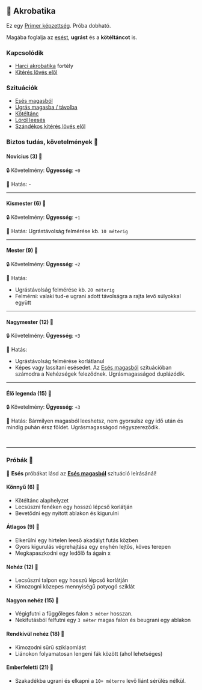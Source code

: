 ## 🔵 Akrobatika

Ez egy [Primer képzettség](../010_09_primer_szekunder_ismeretek.md). Próba dobható.

Magába foglalja az [esést](../szituaciok/eses_magasbol.md), **ugrást** és a **kötéltáncot** is.

### Kapcsolódik

- [Harci akrobatika](../fortelyok.harci/harci_akrobatika.md) fortély
- [Kitérés lövés elől](../fortelyok.harci/kiteres_loves_elol.md)

### Szituációk

- [Esés magasból](../szituaciok/eses_magasbol.md)
- [Ugrás magasba / távolba](../szituaciok/ugras_magasba_tavolba.md)
- [Kötéltánc](../szituaciok/koteltanc.md)
- [Lóról leesés](../szituaciok/lorol_hatasrol_leeses.md)
- [Szándékos kitérés lövés elől](../szituaciok/szandekos_kiteres_loves_elol.md)

### Biztos tudás, követelmények 📖

#### Novícius (3) 📖

🔒 Követelmény: **Ügyesség**: `+0`

🌟 Hatás: -

---
#### Kismester (6) 📖

🔒 Követelmény: **Ügyesség**: `+1`

🌟 Hatás: Ugrástávolság felmérése kb. `10 méterig`

---
#### Mester (9) 📖

🔒 Követelmény: **Ügyesség**: `+2`

🌟 Hatás:
- Ugrástávolság felmérése kb. `20 méterig`
- Felmérni: valaki tud-e ugrani adott távolságra a rajta levő súlyokkal együtt

---
#### Nagymester (12) 📖

🔒 Követelmény: **Ügyesség**: `+3`

🌟 Hatás:
- Ugrástávolság felmérése korlátlanul
- Képes vagy lassítani esésedet. Az [Esés magasból](../szituaciok/eses_magasbol.md) szituációban számodra a Nehézségek feleződnek. Ugrásmagasságod duplázódik.

---
#### Élő legenda (15) 📖

🔒 Követelmény: **Ügyesség**: `+3`

🌟 Hatás: Bármilyen magasból leeshetsz, nem gyorsulsz egy idő után és mindig puhán érsz földet. Ugrásmagasságod négyszereződik.

<br />

---
### Próbák 🎲 

🔆 **Esés** próbákat lásd az **[Esés magasból](../szituaciok/eses_magasbol.md)** szituáció leírásánál!

#### Könnyű (6) 🎲 

- Kötéltánc alaphelyzet
- Lecsúszni fenéken egy hosszú lépcső korlátján
- Bevetődni egy nyitott ablakon és kigurulni

#### Átlagos (9) 🎲 

- Elkerülni egy hirtelen leeső akadályt futás közben
- Gyors kigurulás végrehajtása egy enyhén lejtős, köves terepen
- Megkapaszkodni egy ledőlő fa ágain
x
#### Nehéz (12) 🎲 

- Lecsúszni talpon egy hosszú lépcső korlátján
- Kimozogni közepes mennyiségű potyogó sziklát

#### Nagyon nehéz (15) 🎲 

- Végigfutni a függőleges falon `3 méter` hosszan.
- Nekifutásból felfutni egy `3 méter` magas falon és beugrani egy ablakon

#### Rendkívül nehéz (18) 🎲 

- Kimozodni sűrű sziklaomlást
- Liánokon folyamatosan lengeni fák között (ahol lehetséges)

#### Emberfeletti (21) 🎲 

- Szakadékba ugrani és elkapni a `10+ méterre` levő liánt sérülés nélkül.
